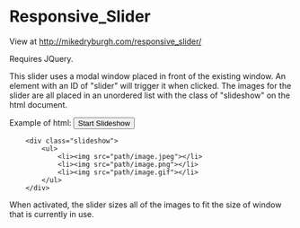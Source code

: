 # Responsive_Slider
View at http://mikedryburgh.com/responsive_slider/

Requires JQuery.

This slider uses a modal window placed in front of the existing window. An element with an ID of "slider" will trigger it when clicked. The images for the slider are all placed in an unordered list with the class of "slideshow" on the html document.

Example of html:
<button id="slider" class="btn">Start Slideshow</button>	
	
		<div class="slideshow">
			<ul>
				<li><img src="path/image.jpeg"></li>
				<li><img src="path/image.png"></li>
				<li><img src="path/image.gif"></li>
			</ul>
		</div>
		
When activated, the slider sizes all of the images to fit the size of window that is currently in use.